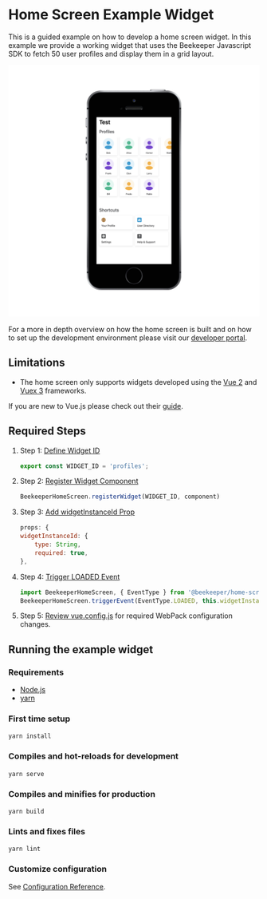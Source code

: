 # Home Screen Example Widget

This is a guided example on how to develop a home screen widget. In this example we provide a working widget that uses the Beekeeper Javascript SDK to fetch 50 user profiles and display them in a grid layout.

![](readme-assets/profiles_widget.png)


For a more in depth overview on how the home screen is built and on how to set up the development environment please visit our [developer portal](https://developers.beekeeper.io/v2/welcome/home-screen). 

## Limitations

* The home screen only supports widgets developed using the [Vue 2](https://vuejs.org/) and [Vuex 3](https://vuex.vuejs.org/) frameworks.
 
If you are new to Vue.js please check out their [guide](https://vuejs.org/v2/guide/).

## Required Steps
 
1. Step 1: [Define Widget ID](src/Widget.vue#L19)
    ```javascript:title=home-screen-widget/src/Widget.js
    export const WIDGET_ID = 'profiles';
    ```
2. Step 2: [Register Widget Component](src/main.js#L20)
    ```javascript:title=home-screen-widget/src/main.js
    BeekeeperHomeScreen.registerWidget(WIDGET_ID, component)
    ```
3. Step 3: [Add widgetInstanceId Prop](src/components/Widget.vue#L38)
    ```javascript:title=home-screen-widget/src/Widget.js
    props: {
    widgetInstanceId: {
        type: String,
        required: true,
    },
    ```
4. Step 4: [Trigger LOADED Event](src/components/Widget.vue#L71)
    ```javascript:title=home-screen-widget/src/Widget.js
    import BeekeeperHomeScreen, { EventType } from '@beekeeper/home-screen-sdk';
    BeekeeperHomeScreen.triggerEvent(EventType.LOADED, this.widgetInstanceId);
    ```
5. Step 5: [Review vue.config.js](vue.config.js) for required WebPack configuration changes.

## Running the example widget

### Requirements

* [Node.js](https://nodejs.org/)
* [yarn](https://yarnpkg.com/getting-started/install)

### First time setup

```
yarn install
```

### Compiles and hot-reloads for development

```
yarn serve
```

### Compiles and minifies for production

```
yarn build
```

### Lints and fixes files

```
yarn lint
```

### Customize configuration
See [Configuration Reference](https://cli.vuejs.org/config/).
